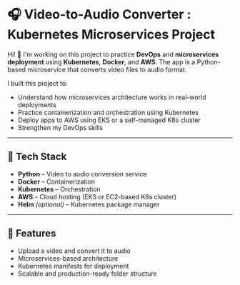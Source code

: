 # 🎧 Video-to-Audio Converter : Kubernetes Microservices Project

Hi! 👋 I'm working on this project to practice **DevOps** and **microservices deployment** using **Kubernetes**, **Docker**, and **AWS**. The app is a Python-based microservice that converts video files to audio format.

I built this project to:
- Understand how microservices architecture works in real-world deployments
- Practice containerization and orchestration using Kubernetes
- Deploy apps to AWS using EKS or a self-managed K8s cluster
- Strengthen my DevOps skills

---

## 🔧 Tech Stack

- **Python** – Video to audio conversion service  
- **Docker** – Containerization  
- **Kubernetes** – Orchestration  
- **AWS** – Cloud hosting (EKS or EC2-based K8s cluster)  
- **Helm** *(optional)* – Kubernetes package manager  

---

## 🚀 Features

- Upload a video and convert it to audio
- Microservices-based architecture
- Kubernetes manifests for deployment
- Scalable and production-ready folder structure



